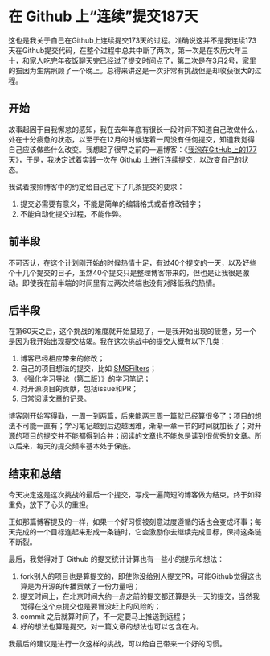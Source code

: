 # 在 Github 上“连续”提交187天

这也是我关于自己在Github上连续提交173天的过程。准确说这并不是我连续173天在Github提交代码，在整个过程中总共中断了两次，第一次是在农历大年三十，和家人吃完年夜饭聊天完已经过了提交时间点了，第二次是在3月2号，家里的猫因为生病照顾了一个晚上。总得来讲这是一次非常有挑战但是却收获很大的过程。

## 开始

故事起因于自我懈怠的感知，我在去年年底有很长一段时间不知道自己改做什么，处在十分疲惫的状态，以至于在12月的时候连着一周没有任何提交，知道我觉得自己应该做些什么改变。我想起了很早之前的一遍博客：《[我泡在GitHub上的177天](https://linux.cn/article-1984-1.html)》，于是，我决定试着实践一次在 Github 上进行连续提交，以改变自己的状态。

<!---more-->

我试着按照博客中的约定给自己定下了几条提交的要求：

1. 提交必需要有意义，不能是简单的编辑格式或者修改错字；
2. 不能自动化提交过程，不能作弊。

## 前半段

不可否认，在这个计划刚开始的时候热情十足，有过40个提交的一天，以及好些个十几个提交的日子，虽然40个提交只是整理博客带来的，但也是让我很是激动。即使我在前半端的时间里有过两次终端也没有对降低我的热情。

## 后半段

在第60天之后，这个挑战的难度就开始显现了，一是我开始出现的疲惫，另一个是因为我开始出现提交枯竭。我在这次挑战中的提交大概有以下几类：

1. 博客已经相应带来的修改；
2. 自己的项目想法的提交，比如 [SMSFilters](https://github.com/qiwihui/SMSFilters)；
3. 《强化学习导论（第二版）》的学习笔记；
4. 对开源项目的贡献，包括issue和PR；
5. 日常阅读文章的记录。

博客刚开始写得勤，一周一到两篇，后来能两三周一篇就已经算很多了；项目的想法不可能一直有；学习笔记越到后边越困难，渐渐一章一节的时间就加长了；对开源的项目的提交并不能都得到合并；阅读的文章也不能总是读到很优秀的文章。所以后来，每天的提交频率基本处于保底。

## 结束和总结

今天决定这是这次挑战的最后一个提交，写成一遍简短的博客做为结束。终于如释重负，放下了心头的重担。

正如那篇博客提及的一样，如果一个好习惯被刻意过度遵循的话也会变成坏事；每天完成的一个目标连起来形成一条链时，它会激励你去继续完成目标，保持这条链不断裂。

最后，我觉得对于 Github 的提交统计计算也有一些小的提示和想法：

1. fork别人的项目也是算提交的，即使你没给别人提交PR，可能Github觉得这也算是为开源的传播贡献了一份力量吧；
2. 提交时间上，在北京时间大约一点之前的提交都还算是头一天的提交，当然我觉得在这个点提交也是要冒没赶上的风险的；
3. commit 之后就算时间了，不一定要马上推送到远程；
4. 好的想法也算是提交，对一篇文章的想法也可以包含在内。

我最后的建议是进行一次这样的挑战，可以给自己带来一个好的习惯。

